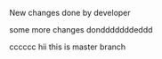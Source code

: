 New changes done by developer

some more changes dondddddddeddd


cccccc
hii this is master branch

